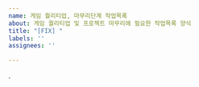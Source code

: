 ```yaml
---
name: 게임 퀄리티업, 마무리단계 작업목록
about: 게임 퀄리티업 및 프로젝트 마무리에 필요한 작업목록 양식
title: "[FIX] "
labels: ''
assignees: ''

---
```


.
